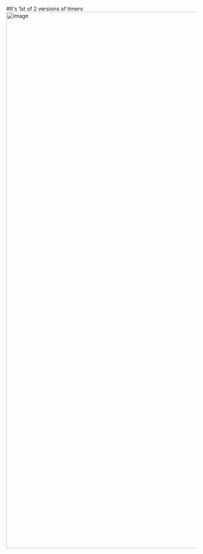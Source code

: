 #It's 1st of 2 versions of timers
<img width="1420" alt="image" src="https://user-images.githubusercontent.com/94442691/183303838-b2384c1d-e700-4a05-a4ab-2ccbffafff43.png">

